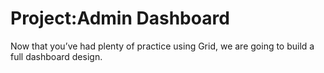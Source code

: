 # Project:Admin Dashboard 
 Now that you’ve had plenty of practice using Grid, we are going to build a full dashboard design.
